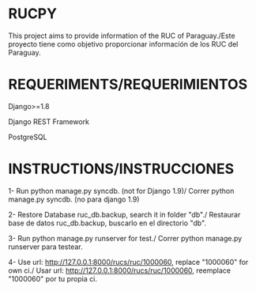 # RUCPY
This project aims to provide information of the RUC of Paraguay./Este proyecto tiene como objetivo proporcionar información de los RUC del Paraguay.


# REQUERIMENTS/REQUERIMIENTOS

Django>=1.8	

Django REST Framework

PostgreSQL


# INSTRUCTIONS/INSTRUCCIONES

1- Run python manage.py syncdb. (not for Django 1.9)/ Correr python manage.py syncdb. (no para django 1.9)

2- Restore Database ruc_db.backup, search it in folder "db"./ Restaurar base de datos ruc_db.backup, buscarlo en el directorio "db".

3- Run python manage.py runserver for test./ Correr python manage.py runserver para testear.

4- Use url: http://127.0.0.1:8000/rucs/ruc/1000060, replace "1000060" for own ci./ Usar url: http://127.0.0.1:8000/rucs/ruc/1000060, reemplace "1000060" por tu propia ci.

